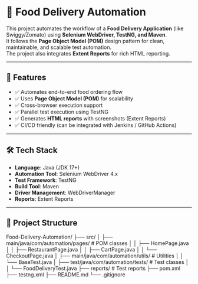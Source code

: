 # 🍔 Food Delivery Automation

This project automates the workflow of a **Food Delivery Application** (like Swiggy/Zomato) using **Selenium WebDriver, TestNG, and Maven**.  
It follows the **Page Object Model (POM)** design pattern for clean, maintainable, and scalable test automation.  
The project also integrates **Extent Reports** for rich HTML reporting.

---

## 📌 Features
- ✅ Automates end-to-end food ordering flow  
- ✅ Uses **Page Object Model (POM)** for scalability  
- ✅ Cross-browser execution support  
- ✅ Parallel test execution using TestNG  
- ✅ Generates **HTML reports** with screenshots (Extent Reports)  
- ✅ CI/CD friendly (can be integrated with Jenkins / GitHub Actions)

---

## 🛠️ Tech Stack
- **Language**: Java (JDK 17+)  
- **Automation Tool**: Selenium WebDriver 4.x  
- **Test Framework**: TestNG  
- **Build Tool**: Maven  
- **Driver Management**: WebDriverManager  
- **Reports**: Extent Reports  

---

## 📂 Project Structure
Food-Delivery-Automation/
 ├── src/
 │   ├── main/java/com/automation/pages/      # POM classes
 │   │    ├── HomePage.java
 │   │    ├── RestaurantPage.java
 │   │    ├── CartPage.java
 │   │    └── CheckoutPage.java
 │   ├── main/java/com/automation/utils/      # Utilities
 │   │    └── BaseTest.java
 │   ├── test/java/com/automation/tests/      # Test classes
 │   │    └── FoodDeliveryTest.java
 ├── reports/                                 # Test reports
 ├── pom.xml
 ├── testng.xml
 ├── README.md
 └── .gitignore
